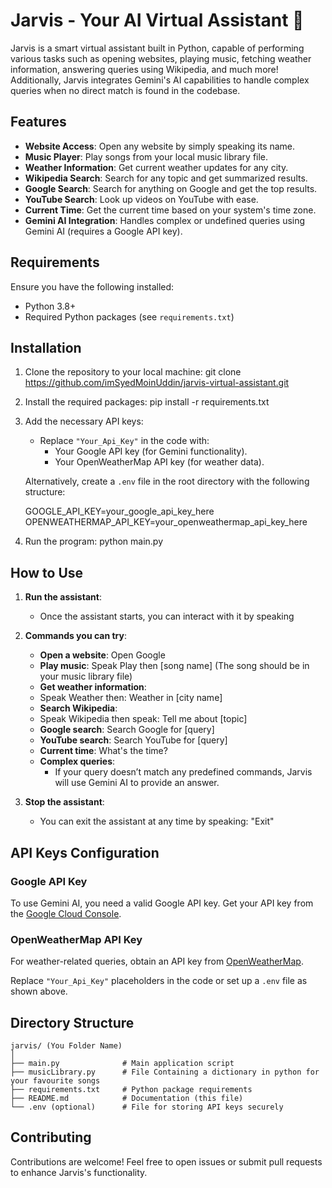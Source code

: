 # Jarvis - Your AI Virtual Assistant 🚀

Jarvis is a smart virtual assistant built in Python, capable of performing various tasks such as opening websites, playing music, fetching weather information, answering queries using Wikipedia, and much more! Additionally, Jarvis integrates Gemini's AI capabilities to handle complex queries when no direct match is found in the codebase.

## Features

- **Website Access**: Open any website by simply speaking its name.
- **Music Player**: Play songs from your local music library file.
- **Weather Information**: Get current weather updates for any city.
- **Wikipedia Search**: Search for any topic and get summarized results.
- **Google Search**: Search for anything on Google and get the top results.
- **YouTube Search**: Look up videos on YouTube with ease.
- **Current Time**: Get the current time based on your system's time zone.
- **Gemini AI Integration**: Handles complex or undefined queries using Gemini AI (requires a Google API key).

## Requirements

Ensure you have the following installed:

- Python 3.8+
- Required Python packages (see `requirements.txt`)

## Installation

1. Clone the repository to your local machine:
   git clone https://github.com/imSyedMoinUddin/jarvis-virtual-assistant.git

2. Install the required packages:
   pip install -r requirements.txt

3. Add the necessary API keys:
   - Replace `"Your_Api_Key"` in the code with:
     - Your Google API key (for Gemini functionality).
     - Your OpenWeatherMap API key (for weather data).

   Alternatively, create a `.env` file in the root directory with the following structure:

   GOOGLE_API_KEY=your_google_api_key_here
   OPENWEATHERMAP_API_KEY=your_openweathermap_api_key_here

4. Run the program:
   python main.py

## How to Use

1. **Run the assistant**:
   - Once the assistant starts, you can interact with it by speaking

2. **Commands you can try**:
   - **Open a website**:
     Open Google
   - **Play music**:
     Speak Play then
     [song name]
     (The song should be in your music library file)
   - **Get weather information**:
   - Speak Weather then:
     Weather in [city name]
   - **Search Wikipedia**:
   - Speak Wikipedia then speak:
     Tell me about [topic]
   - **Google search**:
     Search Google for [query]
   - **YouTube search**:
     Search YouTube for [query]
   - **Current time**:
     What's the time?
   - **Complex queries**:
     - If your query doesn’t match any predefined commands, Jarvis will use Gemini AI to provide an answer.

3. **Stop the assistant**:
   - You can exit the assistant at any time by speaking:
     "Exit"

## API Keys Configuration

### Google API Key
To use Gemini AI, you need a valid Google API key. Get your API key from the [Google Cloud Console](https://console.cloud.google.com/).

### OpenWeatherMap API Key
For weather-related queries, obtain an API key from [OpenWeatherMap](https://openweathermap.org/api).

Replace `"Your_Api_Key"` placeholders in the code or set up a `.env` file as shown above.

## Directory Structure

```
jarvis/ (You Folder Name)
│
├── main.py              # Main application script
├── musicLibrary.py      # File Containing a dictionary in python for your favourite songs
├── requirements.txt     # Python package requirements
├── README.md            # Documentation (this file)
└── .env (optional)      # File for storing API keys securely
```

## Contributing

Contributions are welcome! Feel free to open issues or submit pull requests to enhance Jarvis's functionality.
